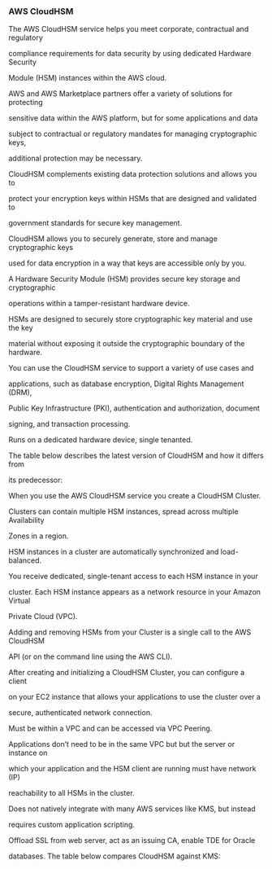 ### AWS CloudHSM


The AWS CloudHSM service helps you meet corporate, contractual and regulatory

compliance requirements for data security by using dedicated Hardware Security

Module (HSM) instances within the AWS cloud.


AWS and AWS Marketplace partners offer a variety of solutions for protecting

sensitive data within the AWS platform, but for some applications and data

subject to contractual or regulatory mandates for managing cryptographic keys,

additional protection may be necessary.


CloudHSM complements existing data protection solutions and allows you to

protect your encryption keys within HSMs that are designed and validated to

government standards for secure key management.


CloudHSM allows you to securely generate, store and manage cryptographic keys

used for data encryption in a way that keys are accessible only by you.


A Hardware Security Module (HSM) provides secure key storage and cryptographic

operations within a tamper-resistant hardware device.


HSMs are designed to securely store cryptographic key material and use the key

material without exposing it outside the cryptographic boundary of the hardware.


You can use the CloudHSM service to support a variety of use cases and

applications, such as database encryption, Digital Rights Management (DRM),

Public Key Infrastructure (PKI), authentication and authorization, document

signing, and transaction processing.


Runs on a dedicated hardware device, single tenanted.


The table below describes the latest version of CloudHSM and how it differs from

its predecessor:


When you use the AWS CloudHSM service you create a CloudHSM Cluster.


Clusters can contain multiple HSM instances, spread across multiple Availability

Zones in a region.


HSM instances in a cluster are automatically synchronized and load-balanced.


You receive dedicated, single-tenant access to each HSM instance in your

cluster. Each HSM instance appears as a network resource in your Amazon Virtual

Private Cloud (VPC).


Adding and removing HSMs from your Cluster is a single call to the AWS CloudHSM

API (or on the command line using the AWS CLI).


After creating and initializing a CloudHSM Cluster, you can configure a client

on your EC2 instance that allows your applications to use the cluster over a

secure, authenticated network connection.


Must be within a VPC and can be accessed via VPC Peering.


Applications don’t need to be in the same VPC but but the server or instance on

which your application and the HSM client are running must have network (IP)

reachability to all HSMs in the cluster.


Does not natively integrate with many AWS services like KMS, but instead

requires custom application scripting.


Offload SSL from web server, act as an issuing CA, enable TDE for Oracle

databases. The table below compares CloudHSM against KMS:

